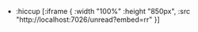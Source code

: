 - :hiccup [:iframe { :width "100%" :height "850px", :src "http://localhost:7026/unread?embed=rr" }]
